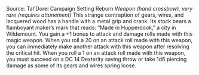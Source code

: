 Source: Tal'Dorei Campaign Setting Reborn
*Weapon (hand crossbow), very rare (requires attunement)*
This strange contraption of gears, wires, and lacquered wood has a handle with a metal grip and crank. Its stock bears a flamboyant maker’s mark that reads: “Made in Hupperdook,” a city in Wildemount. You gain a +1 bonus to attack and damage rolls made with this magic weapon.
When you roll a 20 on an attack roll made with this weapon, you can immediately make another attack with this weapon after resolving the critical hit. When you roll a 1 on an attack roll made with this weapon, you must succeed on a DC 14 Dexterity saving throw or take 1d6 piercing damage as some of its gears and wires spring loose.